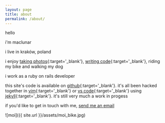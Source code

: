 ```yaml
---
layout: page
title: about
permalink: /about/
---
```


hello

i'm maclunar

i live in kraków, poland

i enjoy
[taking photos](http://maclunar.tumblr.com/search/photography){:target='_blank'},
[writing code](https://github.com/maclunar){:target='_blank'},
riding my bike and walking my dog

i work as a ruby on rails developer

this site's code is available on
[github](https://github.com/maclunar/maclunar.github.io){:target='_blank'}.
it's all been hacked together in
[vim](http://www.vim.org){:target='_blank'}
or
[vs code](https://code.visualstudio.com/){:target='_blank'}
using
[jekyll](https://jekyllrb.com){:target='_blank'}.
it's still very much a work in progess

if you'd like to get in touch with me, [send me an email](mailto:maclunar@gmail.com)

![moi]({{ site.url }}/assets/moi_bike.jpg)
